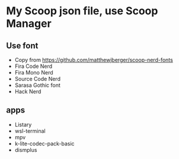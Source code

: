 # My Scoop json file, use Scoop Manager

## Use font

- Copy from <https://github.com/matthewjberger/scoop-nerd-fonts>
- Fira Code Nerd
- Fira Mono Nerd
- Source Code Nerd
- Sarasa Gothic font
- Hack Nerd

## apps

- Listary
- wsl-terminal
- mpv
- k-lite-codec-pack-basic
- dismplus